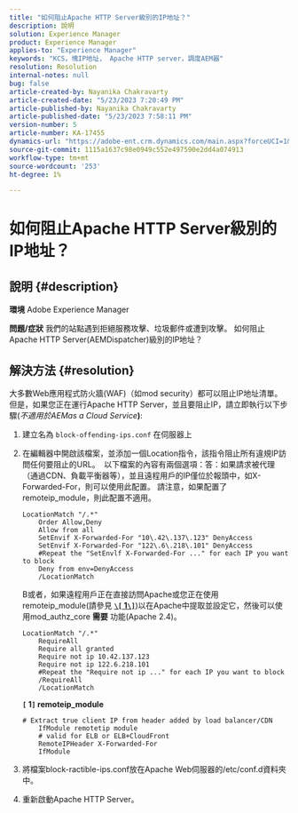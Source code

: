 ```yaml
---
title: "如何阻止Apache HTTP Server級別的IP地址？"
description: 說明
solution: Experience Manager
product: Experience Manager
applies-to: "Experience Manager"
keywords: "KCS，塊IP地址， Apache HTTP server，調度AEM器"
resolution: Resolution
internal-notes: null
bug: false
article-created-by: Nayanika Chakravarty
article-created-date: "5/23/2023 7:20:49 PM"
article-published-by: Nayanika Chakravarty
article-published-date: "5/23/2023 7:58:11 PM"
version-number: 5
article-number: KA-17455
dynamics-url: "https://adobe-ent.crm.dynamics.com/main.aspx?forceUCI=1&pagetype=entityrecord&etn=knowledgearticle&id=872b4ae7-9ef9-ed11-8849-6045bd006b4b"
source-git-commit: 1115a1637c98e0949c552e497590e2dd4a074913
workflow-type: tm+mt
source-wordcount: '253'
ht-degree: 1%

---
```


# 如何阻止Apache HTTP Server級別的IP地址？

## 說明 {#description}

<b>環境</b>
Adobe Experience Manager


<b>問題/症狀</b>
我們的站點遇到拒絕服務攻擊、垃圾郵件或遭到攻擊。 如何阻止Apache HTTP Server(AEMDispatcher)級別的IP地址？


## 解決方法 {#resolution}


大多數Web應用程式防火牆(WAF)（如mod security）都可以阻止IP地址清單。 但是，如果您正在運行Apache HTTP Server，並且要阻止IP，請立即執行以下步驟(*不適用於AEMas a Cloud Service<b>*)</b>:

1. 建立名為 `block-offending-ips.conf` 在伺服器上
2. 在編輯器中開啟該檔案，並添加一個Location指令，該指令阻止所有違規IP訪問任何要阻止的URL。  以下檔案的內容有兩個選項：答：如果請求被代理（通過CDN、負載平衡器等），並且遠程用戶的IP僅位於報頭中，如X-Forwarded-For，則可以使用此配置。 請注意，如果配置了remoteip_module，則此配置不適用。


   ```
   LocationMatch "/.*"
       Order Allow,Deny
       Allow from all
       SetEnvif X-Forwarded-For "10\.42\.137\.123" DenyAccess
       SetEnvif X-Forwarded-For "122\.6\.218\.101" DenyAccess
       #Repeat the "SetEnvlf X-Forwarded-For ..." for each IP you want to block
       Deny from env=DenyAccess
       /LocationMatch
   ```

   B或者，如果遠程用戶正在直接訪問Apache或您正在使用remoteip_module(請參見 <b>[`\[` 1`\]`](https://helpx.adobe.com/experience-manager/kb/block-ips-apache-http-server.html#remoteip_module)</b>)以在Apache中提取並設定它，然後可以使用mod_authz_core <b>需要</b> 功能(Apache 2.4)。


   ```
   LocationMatch "/.*"
       RequireAll
       Require all granted
       Require not ip 10.42.137.123
       Require not ip 122.6.218.101
       #Repeat the "Require not ip ..." for each IP you want to block
       /RequireAll
       /LocationMatch
   ```






   <b>`[` 1`]`  remoteip_module</b>


   ```
   # Extract true client IP from header added by load balancer/CDN
       IfModule remotetip module
       # valid for ELB or ELB+CloudFront
       RemoteIPHeader X-Forwarded-For
       IfModule
   ```


3. 將檔案block-ractible-ips.conf放在Apache Web伺服器的/etc/conf.d資料夾中。
4. 重新啟動Apache HTTP Server。

